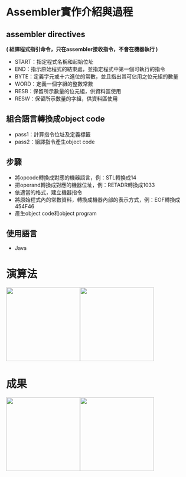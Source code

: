 # Assembler實作介紹與過程
## assembler directives
**( 組譯程式指引命令，只在assembler接收指令，不會在機器執行 )**
+ START：指定程式名稱和起始位址
+ END：指示原始程式的結束處，並指定程式中第一個可執行的指令
+ BYTE：定義字元或十六進位的常數，並且指出其可佔用之位元組的數量
+ WORD：定義一個字組的整數常數
+ RESB：保留所示數量的位元組，供資料區使用
+ RESW：保留所示數量的字組，供資料區使用

## 組合語言轉換成object code
+ pass1：計算指令位址及定義標籤
+ pass2：組譯指令產生object code

## 步驟
+ 將opcode轉換成對應的機器語言，例：STL轉換成14
+ 把operand轉換成對應的機器位址，例：RETADR轉換成1033
+ 依適當的格式，建立機器指令
+ 將原始程式內的常數資料，轉換成機器內部的表示方式，例：EOF轉換成454F46
+ 產生object code和object program

## 使用語言
+ Java

# 演算法
<img src="" width=200><img src="" width=200>

# 成果
<img src="" width=200><img src="" width=200>
